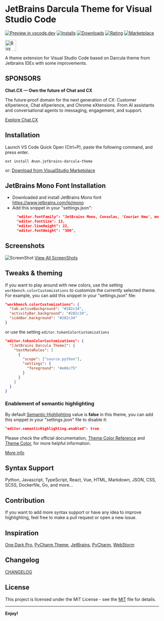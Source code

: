 # JetBrains Darcula Theme for Visual Studio Code

[![Preview in vscode.dev](https://img.shields.io/badge/preview%20in-vscode.dev-blue)](https://vscode.dev/theme/Anan.jetbrains-darcula-theme)
[![Installs](https://vsmarketplacebadges.dev/installs-short/Anan.jetbrains-darcula-theme.png)](https://vsmarketplacebadges.dev/installs-short/Anan.jetbrains-darcula-theme.png)
[![Downloads](https://vsmarketplacebadges.dev/downloads-short/Anan.jetbrains-darcula-theme.png)](https://vsmarketplacebadges.dev/downloads-short/Anan.jetbrains-darcula-theme.png)
[![Rating](https://vsmarketplacebadges.dev/rating-star/Anan.jetbrains-darcula-theme.png)](https://vsmarketplacebadges.dev/rating-star/Anan.jetbrains-darcula-theme.png)
[![Marketplace](https://vsmarketplacebadges.dev/version/Anan.jetbrains-darcula-theme.png)](https://vsmarketplacebadges.dev/version/Anan.jetbrains-darcula-theme.png)


<a href='https://ko-fi.com/mohamed3nan' target='_blank' title='Thank you!'><img height='36' style='border:0px;height:36px;' src='https://storage.ko-fi.com/cdn/kofi3.png?v=6' border='0' alt='Buy Me a Coffee' /></a>


A theme extension for Visual Studio Code based on Darcula theme from Jetbrains IDEs with some improvements.

## SPONSORS
**Chat.CX — Own the future of Chat and CX**  

The future‑proof domain for the next generation of CX: Customer eXperience, Chat eXperience, and Chrome eXtensions. From AI assistants and conversational agents to messaging, engagement, and support.

[Explore Chat.CX](https://chat.cx)

## Installation
Launch VS Code Quick Open (Ctrl+P), paste the following command, and press enter.

```ext install Anan.jetbrains-darcula-theme```

or:
[Download from VisualStudio Marketplace](https://marketplace.visualstudio.com/items?itemName=Anan.jetbrains-darcula-theme)

## JetBrains Mono Font Installation
- Downloaded and install JetBrains Mono font https://www.jetbrains.com/lp/mono
- Add this snippet in your "settings.json":
  ```json
    "editor.fontFamily": "JetBrains Mono, Consolas, 'Courier New', monospace",
    "editor.fontSize": 13,
    "editor.lineHeight": 22,
    "editor.fontWeight": "300",
    ```

## Screenshots
![ScreenShot](screenshots/ScreenShots.gif)
[View All ScreenShots](screenshots)

## Tweaks & theming
If you want to play around with new colors, use the setting
`workbench.colorCustomizations` to customize the currently selected theme. For
example, you can add this snippet in your "settings.json" file:

```json
"workbench.colorCustomizations": {
  "tab.activeBackground": "#282c34",
  "activityBar.background": "#282c34",
  "sideBar.background": "#282c34"
}
```

or use the setting `editor.tokenColorCustomizations`

```json
"editor.tokenColorCustomizations": {
  "[JetBrains Darcula Theme]": {
    "textMateRules": [
      {
        "scope": ["source.python"],
        "settings": {
          "foreground": "#e06c75"
        }
      }
    ]
  }
}
```
### Enablement of semantic highlighting
By default [Semantic Highlighting](https://code.visualstudio.com/api/language-extensions/semantic-highlight-guide#enablement-of-semantic-highlighting) value is **false** in this theme, you can add this snippet in your "settings.json" file to disable it:
```json
"editor.semanticHighlighting.enabled": true
```

Please check the official documentation,
[Theme Color Reference](https://code.visualstudio.com/docs/getstarted/theme-color-reference) and
[Theme Color](https://code.visualstudio.com/docs/getstarted/themes), for more helpful information.

[More info](https://code.visualstudio.com/updates/v1_15#_user-definable-syntax-highlighting-colors)


## Syntax Support
Python, Javascript, TypeScript, React, Vue, HTML, Markdown, JSON, CSS, SCSS, Dockerfile, Go, and more...


## Contribution
If you want to add more syntax support or have any idea to improve highlighting, feel free to make a pull request or open a new issue.


## Inspiration
[One Dark Pro](https://github.com/Binaryify/OneDark-Pro), [PyCharm Theme](https://github.com/nicohlr/vscode-pycharm-theme), [JetBrains](https://www.jetbrains.com), [PyCharm](https://www.jetbrains.com/pycharm/), [WebStorm](https://www.jetbrains.com/webstorm/)


## Changelog
[CHANGELOG](CHANGELOG.md)


## License
This project is licensed under the MIT License - see the
[MIT](LICENSE.txt) file for details.


---

**Enjoy!**
